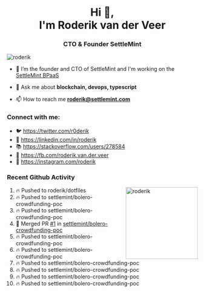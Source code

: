 <h1 align="center">Hi 👋,<br/> I'm Roderik van der Veer</h1>
<h3 align="center">CTO & Founder SettleMint</h3>

<p align="left"> <img src="https://komarev.com/ghpvc/?username=roderik" alt="roderik" /> </p>

- 🔭 I’m the founder and CTO of SettleMint and I'm working on the [SettleMint BPaaS](https://settlemint.com)

- 💬 Ask me about **blockchain, devops, typescript**

- 📫 How to reach me **roderik@settlemint.com**



### Connect with me:

- 🐦 https://twitter.com/r0derik
- 🏢 https://linkedin.com/in/roderik
- 📚 https://stackoverflow.com/users/278584
- 🙊 https://fb.com/roderik.van.der.veer
- 📸 https://instagram.com/roderik

### Recent Github Activity
<img src="https://github-readme-stats.vercel.app/api?username=roderik&show_icons=true&count_private=true" alt="roderik" align="right" height="190" />

<!--START_SECTION:activity-->
1. 🔥 Pushed to roderik/dotfiles
2. 🔥 Pushed to settlemint/bolero-crowdfunding-poc
3. 🔥 Pushed to settlemint/bolero-crowdfunding-poc
4. 🎉 Merged PR [#1](https://github.com/settlemint/bolero-crowdfunding-poc/pull/1) in [settlemint/bolero-crowdfunding-poc](https://github.com/settlemint/bolero-crowdfunding-poc)
5. 🔥 Pushed to settlemint/bolero-crowdfunding-poc
6. 🔥 Pushed to settlemint/bolero-crowdfunding-poc
7. 🔥 Pushed to settlemint/bolero-crowdfunding-poc
8. 🔥 Pushed to settlemint/bolero-crowdfunding-poc
9. 🔥 Pushed to settlemint/bolero-crowdfunding-poc
10. 🔥 Pushed to settlemint/bolero-crowdfunding-poc
<!--END_SECTION:activity-->